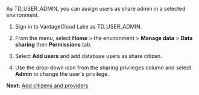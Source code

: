 As TD_USER_ADMIN, you can assign users as share admin in a selected environment.

1.  Sign in to VantageCloud Lake as TD_USER_ADMIN.


1.  From the menu, select **Home** > the environment > **Manage data** > **Data sharing** then **Permissions** tab.


1.  Select **Add users** and add database users as share citizen.


1.  Use the drop-down icon from the sharing privileges column and select **Admin** to change the user's privilege.


**Next:** [Add citizens and providers](hfs1721767315385.md)

